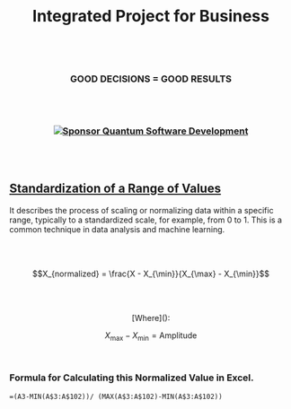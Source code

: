 <br>

# <p align="center"> Integrated Project for Business

<br><br>

### <p align="center"> GOOD DECISIONS = GOOD RESULTS

<br><br>

### <p align="center"> [![Sponsor Quantum Software Development](https://img.shields.io/badge/Sponsor-Quantum%20Software%20Development-brightgreen?logo=GitHub)](https://github.com/sponsors/Quantum-Software-Development)

<br><br>


## [Standardization of a Range of Values]()

It describes the process of scaling or normalizing data within a specific range, typically to a standardized scale, for example, from 0 to 1. This is a common technique in data analysis and machine learning.

<br><br>

$$X_{normalized} = \frac{X - X_{\min}}{X_{\max} - X_{\min}}$$

<br><br>

 <p align="center"> [Where]():

 $$X_{\max} - X_{\min} = \text{Amplitude}$$

 <br>

 ###  Formula for Calculating this Normalized Value in Excel.
 
 ```excel
=(A3-MIN(A$3:A$102))/ (MAX(A$3:A$102)-MIN(A$3:A$102))
```


